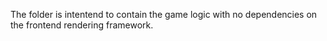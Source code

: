 The folder is intentend to contain the game logic with no dependencies on the frontend rendering framework.